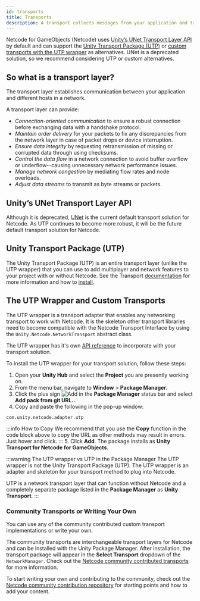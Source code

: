 ```yaml
---
id: transports
title: Transports
description: A transport collects messages from your application and transmits them safely over the network. It ensures that all packets arrive and in order, if needed.
---
```


Netcode for GameObjects (Netcode) uses [Unity’s UNet Transport Layer API](https://docs.unity3d.com/Manual/UNetUsingTransport.html) by default and can support the [Unity Transport Package (UTP)](#unity-transport-package-utp) or [custom transports with the UTP wrapper](#the-utp-wrapper-and-custom-transports) as alternatives. UNet is a deprecated solution, so we recommend considering UTP or custom alternatives.

## So what is a transport layer?

The transport layer establishes communication between your application and different hosts in a network.

A transport layer can provide:
* *Connection-oriented communication* to ensure a robust connection before exchanging data with a handshake protocol.
* *Maintain order delivery* for your packets to fix any discrepancies from the network layer in case of packet drops or device interruption.
* *Ensure data integrity* by requesting retransmission of missing or corrupted data through using checksums.
* *Control the data flow* in a network connection to avoid buffer overflow or underflow--causing unnecessary network performance issues.
* *Manage network congestion* by mediating flow rates and node overloads.
* *Adjust data streams* to transmit as byte streams or packets.

## Unity’s UNet Transport Layer API

Although it is deprecated, [UNet](https://docs.unity3d.com/Manual/UNetUsingTransport.html) is the current default transport solution for Netcode. As UTP continues to become more robust, it will be the future default transport solution for Netcode.

## Unity Transport Package (UTP)

The Unity Transport Package (UTP) is an entire transport layer (unlike the UTP wrapper) that you can use to add multiplayer and network features to your project with or without Netcode. See the Transport [documentation](https://docs-multiplayer.unity3d.com/transport/1.0.0/introduction) for more information and how to [install](https://docs-multiplayer.unity3d.com/transport/1.0.0/install).

## The UTP Wrapper and Custom Transports

The UTP wrapper is a transport adapter that enables any networking transport to work with Netcode. It is the skeleton other transport libraries need to become compatible with the Netcode Transport Interface by using the `Unity.Netcode.NetworkTransport` abstract class.

The UTP wrapper has it's own [API reference](https://docs.unity3d.com/Packages/com.unity.netcode.adapter.utp@1.0/api/index.html)<!-- Temporary API ref link--> to incorporate with your transport solution.

To install the UTP wrapper for your transport solution, follow these steps:
1. Open your **Unity Hub** and select the **Project** you are presently working on.
1. From the menu bar, navigate to **Window** > **Package Manager**.
1. Click the plus sign ![Add](/img/add.png) in the **Package Manager** status bar and select **Add pack from git URL..**.
1. Copy and paste the following in the pop-up window:
```
com.unity.netcode.adapter.utp
```
:::info How to Copy
We recommend that you use the **Copy** function in the code block above to copy the URL as other methods may result in errors. Just hover and click.
:::
5. Click **Add**. The package installs as **Unity Transport for Netcode for GameObjects**.

:::warning The UTP wrapper vs UTP in the Package Manager
The UTP wrapper is not the Unity Transport Package (UTP). The UTP wrapper is an adapter and skeleton for your transport method to plug into Netcode.

UTP is a network transport layer that can function without Netcode and a completely separate package listed in the **Package Manager** as **Unity Transport**.
:::

### Community Transports or Writing Your Own

You can use any of the community contributed custom transport implementations or write your own.

The community transports are interchangeable transport layers for Netcode and can be installed with the Unity Package Manager. After installation, the transport package will appear in the **Select Transport** dropdown of the `NetworkManager`. Check out the [Netcode community contributed transports](https://github.com/Unity-Technologies/multiplayer-community-contributions/tree/main/Transports) for more information.

To start writing your own and contributing to the community, check out the [Netcode community contribution repository](https://github.com/Unity-Technologies/multiplayer-community-contributions) for starting points and how to add your content.